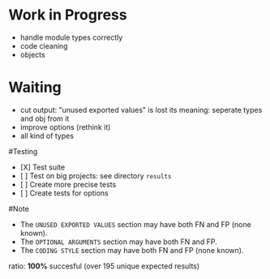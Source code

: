 # Work in Progress
- handle module types correctly
- code cleaning
- objects

# Waiting
- cut output: "unused exported values" is lost its meaning: seperate types and obj from it
- improve options (rethink it)
- all kind of types


#Testing
- \[X\] Test suite
- \[ \] Test on big projects: see directory `results`
- \[ \] Create more precise tests
- \[ \] Create tests for options


#Note
- The `UNUSED EXPORTED VALUES` section may have both FN and FP (none known).
- The `OPTIONAL ARGUMENTS` section may have both FN and FP.
- The `CODING STYLE` section may have both FN and FP (none known).

ratio: **100%** succesful (over 195 unique expected results)
